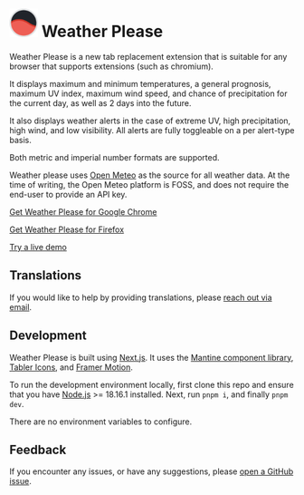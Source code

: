 # <img src="https://raw.githubusercontent.com/ggaidelevicius/weather-please/main/public/favicon.png" alt="Weather Please logo" width="50"> Weather Please

Weather Please is a new tab replacement extension that is suitable for any browser that supports extensions (such as chromium).

It displays maximum and minimum temperatures, a general prognosis, maximum UV index, maximum wind speed, and chance of precipitation for the current day, as well as 2 days into the future.

It also displays weather alerts in the case of extreme UV, high precipitation, high wind, and low visibility. All alerts are fully toggleable on a per alert-type basis.

Both metric and imperial number formats are supported.

Weather please uses [Open Meteo](https://open-meteo.com/) as the source for all weather data. At the time of writing, the Open Meteo platform is FOSS, and does not require the end-user to provide an API key.

[Get Weather Please for Google Chrome](https://chrome.google.com/webstore/detail/weather-please/pgpheojdhgdjjahjpacijmgenmegnchn)

[Get Weather Please for Firefox](https://addons.mozilla.org/en-US/firefox/addon/weather-please/)

[Try a live demo](https://weather-please-extension.vercel.app/)

## Translations

If you would like to help by providing translations, please [reach out via email](mailto:weatherplease.dev@gmail.com).

## Development
Weather Please is built using [Next.js](https://nextjs.org/). It uses the [Mantine component library](https://mantine.dev/), [Tabler Icons](https://tablericons.com/), and [Framer Motion](https://www.framer.com/motion/).

To run the development environment locally, first clone this repo and ensure that you have [Node.js](https://nodejs.org) >= 18.16.1 installed. Next, run ```pnpm i```, and finally ```pnpm dev```.

There are no environment variables to configure.

## Feedback
If you encounter any issues, or have any suggestions, please [open a GitHub issue](https://github.com/ggaidelevicius/weather-please/issues).
